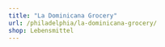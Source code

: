 ```yaml
---
title: "La Dominicana Grocery"
url: /philadelphia/la-dominicana-grocery/
shop: Lebensmittel
---
```

